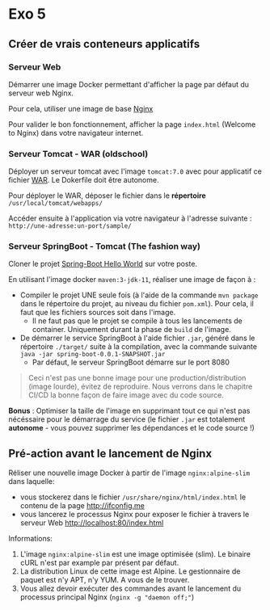 # Exo 5

## Créer de vrais conteneurs applicatifs

### Serveur Web

Démarrer une image Docker permettant d'afficher la page par défaut du serveur web Nginx.

Pour cela, utiliser une image de base [Nginx](https://hub.docker.com/_/nginx/) 

Pour valider le bon fonctionnement, afficher la page `index.html` (Welcome to Nginx) dans votre navigateur internet.

### Serveur Tomcat - WAR (oldschool)

Déployer un serveur tomcat avec l'image `tomcat:7.0` avec pour applicatif ce fichier [WAR](https://tomcat.apache.org/tomcat-7.0-doc/appdev/sample/sample.war). Le Dokerfile doit être autonome.

Pour déployer le WAR, déposer le fichier dans le **répertoire** `/usr/local/tomcat/webapps/`

Accéder ensuite à l'application via votre navigateur à l'adresse suivante : `http://une-adresse:un-port/sample/`

### Serveur SpringBoot - Tomcat (The fashion way)

Cloner le projet [Spring-Boot Hello World](https://forge.cpe.granux.fr/docker/spring-hello-world) sur votre poste.

En utilisant l'image docker `maven:3-jdk-11`, réaliser une image de façon à :

- Compiler le projet UNE seule fois (à l'aide de la commande `mvn package` dans le répertoire du projet, au niveau du fichier `pom.xml`). Pour cela, il faut que les fichiers sources soit dans l'image.
  - Il ne faut pas que le projet se compile à tous les lancements de container. Uniquement durant la phase de `build` de l'image.
- De démarrer le service SpringBoot à l'aide fichier `.jar`, généré dans le répertoire `./target/` suite à la compilation, avec la commande suivante `java -jar spring-boot-0.0.1-SNAPSHOT.jar`
  - Par défaut, le serveur SpringBoot démarre sur le port 8080

> Ceci n'est pas une bonne image pour une production/distribution (image lourde), évitez de reproduire. Nous verrons dans le chapitre CI/CD la bonne façon de faire image avec du code source.

**Bonus** : Optimiser la taille de l'image en supprimant tout ce qui n'est pas nécéssaire pour le démarrage du service  (le fichier `.jar` est totalement **autonome** - vous pouvez supprimer les dépendances et le code source !)

## Pré-action avant le lancement de Nginx

Réliser une nouvelle image Docker à partir de l'image `nginx:alpine-slim` dans laquelle:

- vous stockerez dans le fichier `/usr/share/nginx/html/index.html` le contenu de la page <http://ifconfig.me>
- vous lancerez le processus Nginx pour exposer le fichier à travers le serveur Web <http://localhost:80/index.html>

Informations:

1. L'image `nginx:alpine-slim` est une image optimisée (slim). Le binaire cURL n'est par example par présent par défaut.
2. La distribution Linux de cette image est Alpine. Le gestionnaire de paquet est n'y APT, n'y YUM. A vous de le trouver.
3. Vous allez devoir exécuter des commandes avant le lancement du processus principal Nginx (`nginx -g "daemon off;"`)
